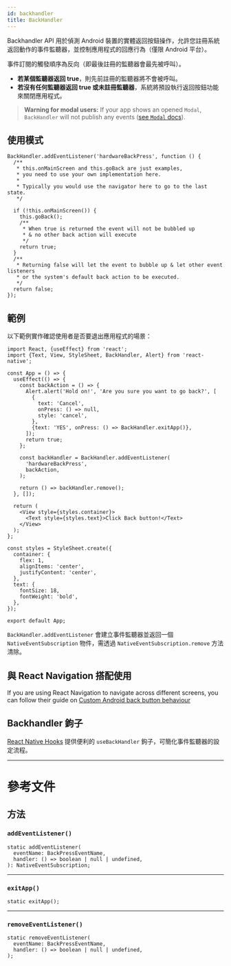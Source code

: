 ```yaml
---
id: backhandler
title: BackHandler
---
```


Backhandler API 用於偵測 Android 裝置的實體返回按鈕操作，允許您註冊系統返回動作的事件監聽器，並控制應用程式的回應行為（僅限 Android 平台）。

事件訂閱的觸發順序為反向（即最後註冊的監聽器會最先被呼叫）。

- **若某個監聽器返回 true**，則先前註冊的監聽器將不會被呼叫。
- **若沒有任何監聽器返回 true 或未註冊監聽器**，系統將預設執行返回按鈕功能來關閉應用程式。

> **Warning for modal users:** If your app shows an opened `Modal`, `BackHandler` will not publish any events ([see `Modal` docs](modal#onrequestclose)).

## 使用模式

```tsx
BackHandler.addEventListener('hardwareBackPress', function () {
  /**
   * this.onMainScreen and this.goBack are just examples,
   * you need to use your own implementation here.
   *
   * Typically you would use the navigator here to go to the last state.
   */

  if (!this.onMainScreen()) {
    this.goBack();
    /**
     * When true is returned the event will not be bubbled up
     * & no other back action will execute
     */
    return true;
  }
  /**
   * Returning false will let the event to bubble up & let other event listeners
   * or the system's default back action to be executed.
   */
  return false;
});
```

## 範例

以下範例實作確認使用者是否要退出應用程式的場景：

```SnackPlayer name=BackHandler&supportedPlatforms=android
import React, {useEffect} from 'react';
import {Text, View, StyleSheet, BackHandler, Alert} from 'react-native';

const App = () => {
  useEffect(() => {
    const backAction = () => {
      Alert.alert('Hold on!', 'Are you sure you want to go back?', [
        {
          text: 'Cancel',
          onPress: () => null,
          style: 'cancel',
        },
        {text: 'YES', onPress: () => BackHandler.exitApp()},
      ]);
      return true;
    };

    const backHandler = BackHandler.addEventListener(
      'hardwareBackPress',
      backAction,
    );

    return () => backHandler.remove();
  }, []);

  return (
    <View style={styles.container}>
      <Text style={styles.text}>Click Back button!</Text>
    </View>
  );
};

const styles = StyleSheet.create({
  container: {
    flex: 1,
    alignItems: 'center',
    justifyContent: 'center',
  },
  text: {
    fontSize: 18,
    fontWeight: 'bold',
  },
});

export default App;
```

`BackHandler.addEventListener` 會建立事件監聽器並返回一個 `NativeEventSubscription` 物件，需透過 `NativeEventSubscription.remove` 方法清除。

## 與 React Navigation 搭配使用

If you are using React Navigation to navigate across different screens, you can follow their guide on [Custom Android back button behaviour](https://reactnavigation.org/docs/custom-android-back-button-handling/)

## Backhandler 鉤子

[React Native Hooks](https://github.com/react-native-community/hooks#usebackhandler) 提供便利的 `useBackHandler` 鉤子，可簡化事件監聽器的設定流程。

---

# 參考文件

## 方法

### `addEventListener()`

```tsx
static addEventListener(
  eventName: BackPressEventName,
  handler: () => boolean | null | undefined,
): NativeEventSubscription;
```

---

### `exitApp()`

```tsx
static exitApp();
```

---

### `removeEventListener()`

```tsx
static removeEventListener(
  eventName: BackPressEventName,
  handler: () => boolean | null | undefined,
);
```